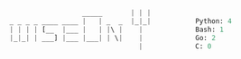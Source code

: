 <!-- start -->

```python
                  _____       | | |
_ _ _ _ ____ ____ |   | _  _  |_|_|           Python: 4
| | | | [__  |___ |   | |\ |    |             Bash: 1
|_|_| | ___] |___ |___| | \|    |             Go: 2
                                |             C: 0

```
  
<!-- end -->
